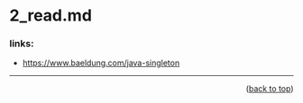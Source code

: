 <a name="topage"></a>

# 2_read.md

### links:
* https://www.baeldung.com/java-singleton


----

<p align="right">(<a href="#topage">back to top</a>)</p>
<br/>
<br/>
